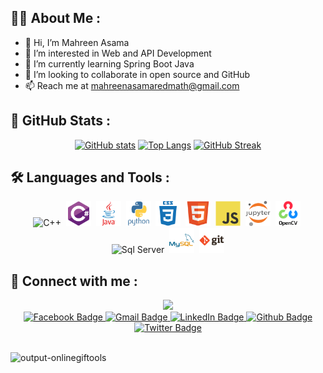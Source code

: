 ## :woman_technologist: About Me :
<!-----<h2> I'm a Software Engineer! </h2> -->

- 👋 Hi, I’m Mahreen Asama
- 👀 I’m interested in Web and API Development
- 🌱 I’m currently learning Spring Boot Java
- 💞️ I’m looking to collaborate in open source and GitHub
- 📫 Reach me at mahreenasamaredmath@gmail.com

<!-----------------------------------------stats portion -->
## :calendar: GitHub Stats :
<div align="center">

[![GitHub stats](https://github-readme-stats.vercel.app/api?username=Mahreen-Asama&theme=algolia&show_icons=true&count_private=true&include_all_commits=true&show_owner=true)](https://github.com/Mahreen-Asama)
    [![Top Langs](https://github-readme-stats.vercel.app/api/top-langs/?username=Mahreen-Asama&langs_count=10&layout=compact&theme=algolia&align=center&card_width=250&custom_title=Languages)](https://github.com/Mahreen-Asama/github-readme-stats)
   [![GitHub Streak](http://github-readme-streak-stats.herokuapp.com?user=Mahreen-Asama&theme=algolia)](https://github.com/Mahreen-Asama)
 
   </div>
   
<!----------------------------------------- languaes portion -->
## :hammer_and_wrench: Languages and Tools :
<div align="center">
  <img src="https://www.freeiconspng.com/thumbs/c-logo-icon/c--logo-icon-0.png" title="C++" alt="C++" width="40" height="40" target=""/>&nbsp;
  <img src="https://github.com/devicons/devicon/blob/master/icons/csharp/csharp-original.svg" title="CSharp" alt="C#" width="40" height="40" target=""/>&nbsp;
  <img src="https://github.com/devicons/devicon/blob/master/icons/java/java-original-wordmark.svg" title="Java" alt="Java" width="40" height="40"/>&nbsp;
  <img src="https://github.com/devicons/devicon/blob/master/icons/python/python-original-wordmark.svg" title="JavaScript" alt="JavaScript" width="40" height="40"/>&nbsp;
  <img src="https://github.com/devicons/devicon/blob/master/icons/css3/css3-plain-wordmark.svg"  title="CSS3" alt="CSS" width="40" height="40"/>&nbsp;
  <img src="https://github.com/devicons/devicon/blob/master/icons/html5/html5-original.svg" title="HTML5" alt="HTML" width="40" height="40"/>&nbsp;
  <img src="https://github.com/devicons/devicon/blob/master/icons/javascript/javascript-original.svg" title="JavaScript" alt="JavaScript" width="40" height="40"/>&nbsp;
  <img src="https://github.com/devicons/devicon/blob/master/icons/jupyter/jupyter-original-wordmark.svg" title="HTML5" alt="HTML" width="40" height="40"/>&nbsp;  
  <img src="https://github.com/devicons/devicon/blob/master/icons/opencv/opencv-original-wordmark.svg" title="JavaScript" alt="JavaScript" width="40" height="40"/>&nbsp;
  <img src="https://res.cloudinary.com/apideck/image/upload/v1579199802/catalog/microsoft-sql-server/icon128x128.png" title="sqlServer" alt="Sql Server" width="40" height="40"/>&nbsp;
  <img src="https://github.com/devicons/devicon/blob/master/icons/mysql/mysql-original-wordmark.svg" title="MySQL" alt="MySQL" width="40" height="40"/>&nbsp;
  <img src="https://github.com/devicons/devicon/blob/master/icons/git/git-original-wordmark.svg" title="Git" alt="Git" width="40" height="40"/>
</div>

<!----------------------------------------- contact portion -->
## :handshake: Connect with me :
<div id="header" align="center">
  <img src="https://media.giphy.com/media/M9gbBd9nbDrOTu1Mqx/giphy.gif" width="100"/>
  <div id="badges">
    <a href="https://www.facebook.com/arhammian.arhammian.9/">
    <img src="https://img.shields.io/badge/Facebook-3b5998?style=for-the-badge&logo=facebook&logoColor=white" alt="Facebook Badge"/>
  </a>
    </a>
    <a href="mailto:mahreenmehar202@gmail.com">
    <img src="https://img.shields.io/badge/Gmail-EA4335?logo=gmail&logoColor=white&style=for-the-badge" alt="Gmail Badge"/>
  </a>
  <a href="https://www.linkedin.com/in/mahreen-asama-11m">
    <img src="https://img.shields.io/badge/LinkedIn-0e76a8?style=for-the-badge&logo=linkedin&logoColor=white" alt="LinkedIn Badge"/>
  </a>
  <a href="https://github.com/Mahreen-Asama">
    <img src="https://img.shields.io/badge/Github-171515?logo=github&logoColor=white&style=for-the-badge&color=black" alt="Github Badge"/>
  </a>
  <a href="https://twitter.com/AsamaMahreen">
    <img src="https://img.shields.io/badge/Twitter-00acee?style=for-the-badge&logo=twitter&logoColor=white" alt="Twitter Badge"/>
  </a>
  </div>
<img src="https://komarev.com/ghpvc/?username=Mahreen-Asama&style=flat-square&color=blue" alt=""/>
</div>

<!----------------------------------------- Thanks portion -->
![output-onlinegiftools](https://user-images.githubusercontent.com/79749919/161492159-e99e3dc0-032e-4e14-9fd1-519dc05c84f0.gif)


<!---
Mahreen-Asama/Mahreen-Asama is a ✨ special ✨ repository because its `README.md` (this file) appears on your GitHub profile.
You can click the Preview link to take a look at your changes.
--->
